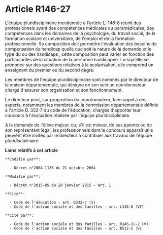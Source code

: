 # Article R146-27

L'équipe pluridisciplinaire mentionnée à l'article L. 146-8 réunit des professionnels ayant des compétences médicales ou
paramédicales, des compétences dans les domaines de la psychologie, du travail social, de la formation scolaire et
universitaire, de l'emploi et de la formation professionnelle. Sa composition doit permettre l'évaluation des besoins de
compensation du handicap quelle que soit la nature de la demande et le type du ou des handicaps ; cette composition peut
varier en fonction des particularités de la situation de la personne handicapée. Lorsqu'elle se prononce sur des questions
relatives à la scolarisation, elle comprend un enseignant du premier ou du second degré. 

Les membres de l'équipe pluridisciplinaire sont nommés par le directeur de la maison départementale, qui désigne en son sein
un coordonnateur chargé d'assurer son organisation et son fonctionnement. 

Le directeur peut, sur proposition du coordonnateur, faire appel à des experts, notamment les membres de la commission
départementale définie à l'article D. 332-7 du code de l'éducation, chargés d'apporter leur concours à l'évaluation réalisée
par l'équipe pluridisciplinaire. 

A la demande de l'élève majeur, ou, s'il est mineur, de ses parents ou de son représentant légal, les professionnels dont le
concours apparaît utile peuvent être invités par le directeur à contribuer aux travaux de l'équipe pluridisciplinaire

**Liens relatifs à cet article**

	**Codifié par**:

	  - Décret n°2004-1136 du 21 octobre 2004

	**Modifié par**:

	  - Décret n°2015-85 du 28 janvier 2015 - art. 1

	**Cite**:

	  - Code de l'éducation - art. D332-7 (V)
	  - Code de l'action sociale et des familles - art. L146-8 (VT)

	**Cité par**:

	  - Code de l'action sociale et des familles - art. R146-31-2 (V)
	  - Code de l'action sociale et des familles - art. R532-2 (V)
